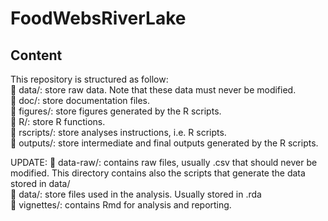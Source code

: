 # FoodWebsRiverLake


## Content
This repository is structured as follow:  
📁 data/: store raw data. Note that these data must never be modified.  
📁 doc/: store documentation files.  
📁 figures/: store figures generated by the R scripts.  
📁 R/: store R functions.  
📁 rscripts/: store analyses instructions, i.e. R scripts.  
📁 outputs/: store intermediate and final outputs generated by the R scripts.  

UPDATE:
📁 data-raw/: contains raw files, usually .csv that should never be modified.
  This directory contains also the scripts that generate the data stored in
  data/  
📁 data/: store files used in the analysis. Usually stored in .rda  
📁 vignettes/: contains Rmd for analysis and reporting.

